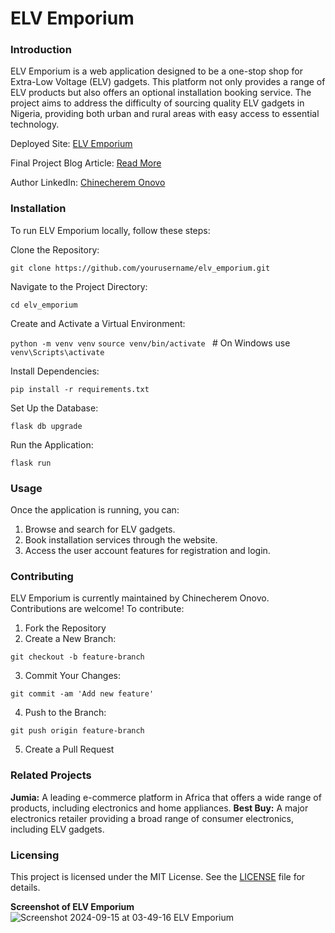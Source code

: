 # ELV Emporium
### Introduction

ELV Emporium is a web application designed to be a one-stop shop for Extra-Low Voltage (ELV) gadgets. This platform not only provides a range of ELV products but also offers an optional installation booking service. The project aims to address the difficulty of sourcing quality ELV gadgets in Nigeria, providing both urban and rural areas with easy access to essential technology.

Deployed Site: [ELV Emporium](https://hephzibah.pythonanywhere.com)

Final Project Blog Article: [Read More](https://www.linkedin.com/pulse/spicing-up-elv-emporium-flavor-challenges-encountered-onovo-s1pie/)

Author LinkedIn: [Chinecherem Onovo](https://www.linkedin.com/in/chinecherem-onovo-349427250/)

### Installation

To run ELV Emporium locally, follow these steps:

Clone the Repository:

`git clone https://github.com/yourusername/elv_emporium.git`

Navigate to the Project Directory:

`cd elv_emporium`

Create and Activate a Virtual Environment:

`python -m venv venv`
`source venv/bin/activate ` # On Windows use `venv\Scripts\activate`

Install Dependencies:

`pip install -r requirements.txt`

Set Up the Database:

`flask db upgrade`

Run the Application:

`flask run`

### Usage

Once the application is running, you can:

1. Browse and search for ELV gadgets.
2. Book installation services through the website.
3. Access the user account features for registration and login.

### Contributing

ELV Emporium is currently maintained by Chinecherem Onovo. Contributions are welcome! To contribute:

1. Fork the Repository
2. Create a New Branch:

`git checkout -b feature-branch`

3. Commit Your Changes:

`git commit -am 'Add new feature'`

4. Push to the Branch:

`git push origin feature-branch`

5. Create a Pull Request

### Related Projects

**Jumia:** A leading e-commerce platform in Africa that offers a wide range of products, including electronics and home appliances.
**Best Buy:** A major electronics retailer providing a broad range of consumer electronics, including ELV gadgets.

### Licensing

This project is licensed under the MIT License. See the [LICENSE](https://mit-license.org/) file for details.

**Screenshot of ELV Emporium**
![Screenshot 2024-09-15 at 03-49-16 ELV Emporium](https://github.com/user-attachments/assets/f066e51d-7bcd-4b97-a14d-db7f85263000)
